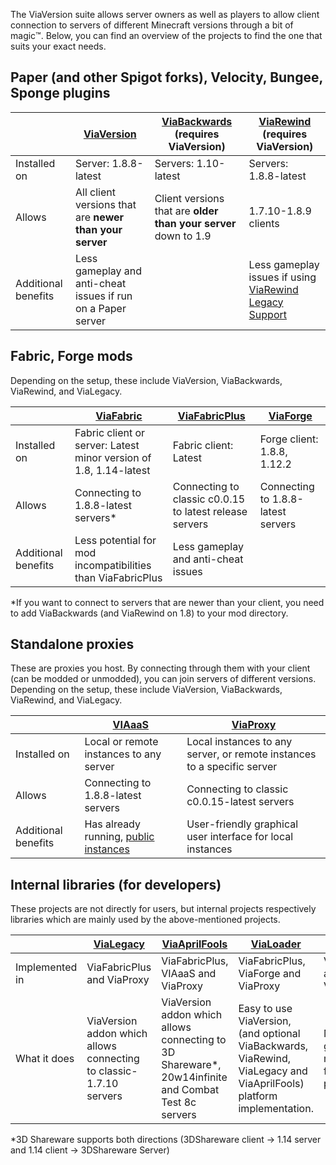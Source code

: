 The ViaVersion suite allows server owners as well as players to allow client connection to servers of different
Minecraft versions through a bit of magic:tm:. Below, you can find an overview of the projects to find the one that
suits your exact needs.

## Paper (and other Spigot forks), Velocity, Bungee, Sponge plugins

|                     | [ViaVersion](https://github.com/ViaVersion/ViaVersion)       | [ViaBackwards](https://github.com/ViaVersion/ViaBackwards) (requires ViaVersion) | [ViaRewind](https://github.com/ViaVersion/ViaRewind) (requires ViaVersion)                                       |
|---------------------|--------------------------------------------------------------|----------------------------------------------------------------------------------|------------------------------------------------------------------------------------------------------------------|
| Installed on        | Server: 1.8.8-latest                                         | Servers: 1.10-latest                                                             | Servers: 1.8.8-latest                                                                                            |
| Allows              | All client versions that are **newer than your server**      | Client versions that are **older than your server** down to 1.9                  | 1.7.10-1.8.9 clients                                                                                             |
| Additional benefits | Less gameplay and anti-cheat issues if run on a Paper server |                                                                                  | Less gameplay issues if using [ViaRewind Legacy Support](https://github.com/ViaVersion/ViaRewind-Legacy-Support) |

## Fabric, Forge mods

Depending on the setup, these include ViaVersion, ViaBackwards, ViaRewind, and ViaLegacy.

|                     | [ViaFabric](https://github.com/ViaVersion/ViaFabric)              | [ViaFabricPlus](https://github.com/ViaVersion/ViaFabricPlus) | [ViaForge](https://github.com/ViaVersion/ViaForge) |
|---------------------|-------------------------------------------------------------------|--------------------------------------------------------------|----------------------------------------------------|
| Installed on        | Fabric client or server: Latest minor version of 1.8, 1.14-latest | Fabric client: Latest                                        | Forge client: 1.8.8, 1.12.2                        |
| Allows              | Connecting to 1.8.8-latest servers*                               | Connecting to classic c0.0.15 to latest release servers      | Connecting to 1.8.8-latest servers                 |
| Additional benefits | Less potential for mod incompatibilities than ViaFabricPlus       | Less gameplay and anti-cheat issues                          |                                                    |

*If you want to connect to servers that are newer than your client, you need to add ViaBackwards (and ViaRewind on 1.8)
to your mod directory.

## Standalone proxies

These are proxies you host. By connecting through them with your client (can be modded or unmodded), you can join
servers of different versions. Depending on the setup, these include ViaVersion, ViaBackwards, ViaRewind, and ViaLegacy.

|                     | [VIAaaS](https://github.com/ViaVersion/VIAaaS)                                                              | [ViaProxy](https://github.com/ViaVersion/ViaProxy)                      |
|---------------------|-------------------------------------------------------------------------------------------------------------|-------------------------------------------------------------------------|
| Installed on        | Local or remote instances to any server                                                                     | Local instances to any server, or remote instances to a specific server |
| Allows              | Connecting to 1.8.8-latest servers                                                                          | Connecting to classic c0.0.15-latest servers                            |
| Additional benefits | Has already running, [public instances](https://github.com/ViaVersion/VIAaaS/wiki/List-of-Public-Instances) | User-friendly graphical user interface for local instances              |

## Internal libraries (for developers)

These projects are not directly for users, but internal projects respectively libraries which are mainly used by the above-mentioned projects.

|                | [ViaLegacy](https://github.com/ViaVersion/ViaLoader)               | [ViaAprilFools](https://github.com/ViaVersion/ViaAprilFools)                                        | [ViaLoader](https://github.com/ViaVersion/ViaLoader)                                                                 | [Mappings](https://github.com/ViaVersion/Mappings)        |
|----------------|--------------------------------------------------------------------|-----------------------------------------------------------------------------------------------------|----------------------------------------------------------------------------------------------------------------------|-----------------------------------------------------------|
| Implemented in | ViaFabricPlus and ViaProxy                                         | ViaFabricPlus, VIAaaS and ViaProxy                                                                  | ViaFabricPlus, ViaForge and ViaProxy                                                                                 | ViaVersion and ViaBackwards                               |
| What it does   | ViaVersion addon which allows connecting to classic-1.7.10 servers | ViaVersion addon which allows connecting to 3D Shareware*, 20w14infinite and Combat Test 8c servers | Easy to use ViaVersion, (and optional ViaBackwards, ViaRewind, ViaLegacy and ViaAprilFools) platform implementation. | Mapping generator and mapping files for the Via projects. |

*3D Shareware supports both directions (3DShareware client -> 1.14 server and 1.14 client -> 3DShareware Server)
